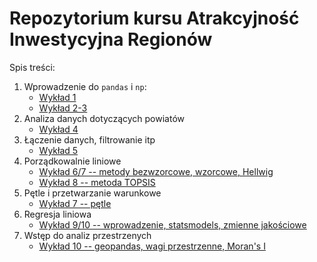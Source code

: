 # Repozytorium kursu Atrakcyjność Inwestycyjna Regionów

Spis treści:

1. Wprowadzenie do `pandas` i `np`:
    + [Wykład 1](notebooks/0_start.ipynb)
    + [Wykład 2-3](notebooks/1_pandas.ipynb)
2. Analiza danych dotyczących powiatów
    + [Wykład 4](notebooks/2_dane_powiaty.ipynb)
3. Łączenie danych, filtrowanie itp
    + [Wykład 5](notebooks/3_laczenie_danych.ipynb)   
4. Porządkowalnie liniowe
    + [Wykład 6/7 -- metody bezwzorcowe, wzorcowe, Hellwig](notebooks/4_porzadkowanie_liniowe_1.ipynb)
    + [Wykład 8 -- metoda TOPSIS](notebooks/6_topsis.ipynb)
5. Pętle i przetwarzanie warunkowe
    + [Wykład 7 -- pętle](notebooks/5_petle.ipynb)   
6. Regresja liniowa 
    + [Wykład 9/10 -- wprowadzenie, statsmodels, zmienne jakościowe](notebooks/7_regresja_liniowa.ipynb)   
7. Wstęp do analiz przestrzenych
    + [Wykład 10 -- geopandas, wagi przestrzenne, Moran's I](notebooks/8_analizy_przetrzenne.ipynb)   
